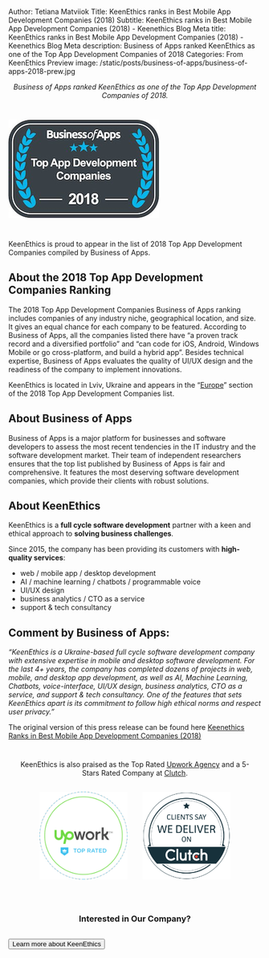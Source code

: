 Author: Tetiana Matviiok
Title: KeenEthics ranks in Best Mobile App Development Companies (2018)
Subtitle: KeenEthics ranks in Best Mobile App Development Companies (2018) - Keenethics Blog
Meta title: KeenEthics ranks in Best Mobile App Development Companies (2018) - Keenethics Blog
Meta description: Business of Apps ranked KeenEthics as one of the Top App Development Companies of 2018
Categories: From KeenEthics
Preview image: /static/posts/business-of-apps/business-of-apps-2018-prew.jpg

<div>
  <p style="font-style: italic; text-align: center;">Business of Apps ranked KeenEthics as one of the Top App Development Companies of 2018.</p>
</div>

<div class="text-center" style="margin: 40px 0">
  <img src="/static/posts/business-of-apps/business-of-apps-2018.jpg" alt="business of apps">
</div>

KeenEthics is proud to appear in the list of 2018 Top App Development Companies compiled by Business of Apps.

## About the 2018 Top App Development Companies Ranking

The 2018 Top App Development Companies Business of Apps ranking includes companies of any industry niche, geographical location, and size. It gives an equal chance for each company to be featured. According to Business of Apps, all the companies listed there have “a proven track record and a diversified portfolio” and “can code for iOS, Android, Windows Mobile or go cross-platform, and build a hybrid app”. Besides technical expertise, Business of Apps evaluates the quality of UI/UX design and the readiness of the company to implement innovations.

<div>
  <p>KeenEthics is located in Lviv, Ukraine and appears in the “<a href="//www.businessofapps.com/guide/app-development-companies/#3" target="_blank" rel="noopener noreferrer nofollow">Europe</a>” section of the 2018 Top App Development Companies list.</p>
</div>

## About Business of Apps

Business of Apps is a major platform for businesses and software developers to assess the most recent tendencies in the IT industry and the software development market. Their team of independent researchers ensures that the top list published by Business of Apps is fair and comprehensive. It features the most deserving software development companies, which provide their clients with robust solutions.

## About KeenEthics

KeenEthics is a **full cycle software development** partner with a keen and ethical approach to **solving business challenges**.

Since 2015, the company has been providing its customers with **high-quality services**:

- web / mobile app / desktop development
- AI / machine learning / chatbots / programmable voice
- UI/UX design
- business analytics / CTO as a service
- support & tech consultancy 

## Comment by Business of Apps:

*“KeenEthics is a Ukraine-based full cycle software development company with extensive expertise in mobile and desktop software development. For the last 4+ years, the company has completed dozens of projects in web, mobile, and desktop app development, as well as AI, Machine Learning, Chatbots, voice-interface, UI/UX design, business analytics, CTO as a service, and support & tech consultancy. One of the features that sets KeenEthics apart is its commitment to follow high ethical norms and respect user privacy.”*

The original version of this press release can be found here <a href="//www.pr.com/press-release/786797" target="_blank" rel="noopener noreferrer nofollow">Keenethics Ranks in Best Mobile App Development Companies (2018)</a>

<div style="text-align: center;max-width: 465px; margin: 40px auto 0 auto;">
  <p>KeenEthics is also praised as the Top Rated <a href="//www.upwork.com/agencies/~0106b5437592391f94" target="_blank" rel="noopener noreferrer nofollow">Upwork Agency</a> and a 5-Stars Rated Company at <a href="//clutch.co/profile/keenethics" target="_blank" rel="noopener noreferrer nofollow">Clutch</a>.</p>
</div>
<div style="display: flex; flex-wrap: wrap; justify-content: center; margin: 0 -15px 40px -15px;">
  <div style="padding: 15px">
    <a href="//www.upwork.com/agencies/~0106b5437592391f94" target="_blank" rel="noopener noreferrer nofollow">
      <img style="height: 175px;" src="/static/posts/silvertown-technologies-partnership/upwork-top-rated.png" alt="Silvertown Technologies" />
    </a>
  </div>
  <div style="padding: 15px">
    <a href="//clutch.co/profile/keenethics" target="_blank" rel="noopener noreferrer nofollow">
      <img style="height: 175px;" src="/static/posts/silvertown-technologies-partnership/clutch.png" alt="KeenEthics" />
    </a>
  </div>
</div>

<div style="margin-top: 50px;">
  <h3 style="text-align: center;">Interested in Our Company?</h3>
  <div class="call-to-cation-btn-wrap" style="margin-top: 30px">
    <a href="/contacts" target="_blank" rel="noopener noreferrer">
      <button class="call-to-cation-btn" type="button">Learn more about KeenEthics</button>
    </a>
  </div>
</div>